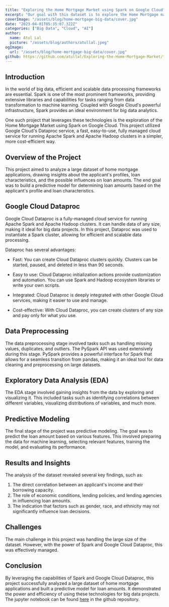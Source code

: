 ```yaml
---
title: "Exploring the Home Mortgage Market using Spark on Google Cloud"
excerpt: "Our goal with this dataset is to explore the Home Mortgage market within the US to identify patterns the data on the basis of gender, race, income, property type, loan type, amount and location."
coverImage: "/assets/blog/home-mortgage-big-data/cover.jpg"
date: "2023-04-01T05:35:07.322Z"
categories: ["Big Data", "Cloud", "AI"]
author:
  name: Atul Lal
  picture: "/assets/blog/authors/atullal.jpeg"
ogImage:
  url: "/assets/blog/home-mortgage-big-data/cover.jpg"
github: https://github.com/atullal/Exploring-the-Home-Mortgage-Market/tree/main
---
```


## Introduction

In the world of big data, efficient and scalable data processing frameworks are essential. Spark is one of the most prominent frameworks, providing extensive libraries and capabilities for tasks ranging from data transformation to machine learning. Coupled with Google Cloud's powerful infrastructure, Spark provides an ideal environment for big data analytics.

One such project that leverages these technologies is the exploration of the Home Mortgage Market using Spark on Google Cloud. This project utilized Google Cloud's Dataproc service, a fast, easy-to-use, fully managed cloud service for running Apache Spark and Apache Hadoop clusters in a simpler, more cost-efficient way.

## Overview of the Project

This project aimed to analyze a large dataset of home mortgage applications, drawing insights about the applicant's profiles, loan characteristics, and the possible influences on loan amounts. The end goal was to build a predictive model for determining loan amounts based on the applicant's profile and loan characteristics.

## Google Cloud Dataproc

Google Cloud Dataproc is a fully-managed cloud service for running Apache Spark and Apache Hadoop clusters. It can handle data of any size, making it ideal for big data projects. In this project, Dataproc was used to instantiate a Spark cluster, allowing for efficient and scalable data processing.

Dataproc has several advantages:

- Fast: You can create Cloud Dataproc clusters quickly. Clusters can be started, paused, and deleted in less than 90 seconds.

- Easy to use: Cloud Dataproc initialization actions provide customization and automation. You can use Spark and Hadoop ecosystem libraries or write your own scripts.

- Integrated: Cloud Dataproc is deeply integrated with other Google Cloud services, making it easier to use and manage.

- Cost-effective: With Cloud Dataproc, you can create clusters of any size and pay only for what you use.

## Data Preprocessing

The data preprocessing stage involved tasks such as handling missing values, duplicates, and outliers. The PySpark API was used extensively during this stage. PySpark provides a powerful interface for Spark that allows for a seamless transition from pandas, making it an ideal tool for data cleaning and preprocessing on large datasets.

## Exploratory Data Analysis (EDA)

The EDA stage involved gaining insights from the data by exploring and visualizing it. This included tasks such as identifying correlations between different variables, visualizing distributions of variables, and much more.

## Predictive Modeling

The final stage of the project was predictive modeling. The goal was to predict the loan amount based on various features. This involved preparing the data for machine learning, selecting relevant features, training the model, and evaluating its performance.

## Results and Insights

The analysis of the dataset revealed several key findings, such as:

1. The direct correlation between an applicant's income and their borrowing capacity.
2. The role of economic conditions, lending policies, and lending agencies in influencing loan amounts.
3. The indication that factors such as gender, race, and ethnicity may not significantly influence loan decisions.

## Challenges

The main challenge in this project was handling the large size of the dataset. However, with the power of Spark and Google Cloud Dataproc, this was effectively managed.

## Conclusion

By leveraging the capabilities of Spark and Google Cloud Dataproc, this project successfully analyzed a large dataset of home mortgage applications and built a predictive model for loan amounts. It demonstrated the power and efficiency of using these technologies for big data projects. The jupyter notebook can be found [here](https://github.com/atullal/Exploring-the-Home-Mortgage-Market) in the github repository.
